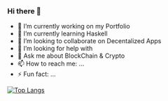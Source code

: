 ### Hi there 👋

- 🔭 I’m currently working on my Portfolio
- 🌱 I’m currently learning Haskell
- 👯 I’m looking to collaborate on Decentalized Apps
- 🤔 I’m looking for help with 
- 💬 Ask me about BlockChain & Crypto
- 📫 How to reach me: ...
- ⚡ Fun fact: ...

[![Top Langs](https://github-readme-stats.vercel.app/api/top-langs/?username=DorienP&bg_color=DEG,COLOR1,COLOR2,COLOR3...COLOR10)](https://github.com/anuraghazra/github-readme-stats)
